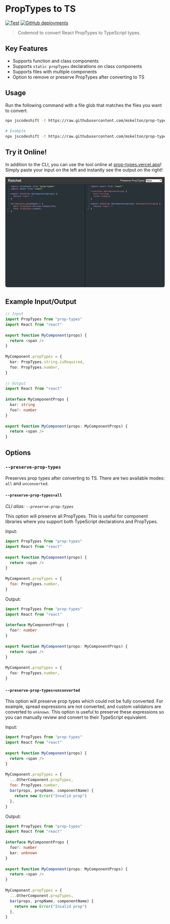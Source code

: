 # PropTypes to TS

[![Test](https://github.com/mskelton/prop-types-to-ts/workflows/Test/badge.svg?branch=main)](https://github.com/mskelton/prop-types-to-ts/actions?query=workflow%3ATest)
[![GitHub deployments](https://img.shields.io/github/deployments/mskelton/prop-types-to-ts/production?label=Deploy)](https://prop-types.vercel.app)

> Codemod to convert React PropTypes to TypeScript types.

## Key Features

- Supports function and class components
- Supports `static propTypes` declarations on class components
- Supports files with multiple components
- Option to remove or preserve PropTypes after converting to TS

## Usage

Run the following command with a file glob that matches the files you want to convert.

```sh
npx jscodeshift -t https://raw.githubusercontent.com/mskelton/prop-types-to-ts/main/transform.ts GLOB

# Example
npx jscodeshift -t https://raw.githubusercontent.com/mskelton/prop-types-to-ts/main/transform.ts src/**/*.{js,jsx}
```

## Try it Online!

In addition to the CLI, you can use the tool online at [prop-types.vercel.app](https://prop-types.vercel.app)! Simply paste your input on the left and instantly see the output on the right!

[![Screenshot](web/screenshot.png?v=1)](https://prop-types.vercel.app)

## Example Input/Output

```ts
// Input
import PropTypes from "prop-types"
import React from "react"

export function MyComponent(props) {
  return <span />
}

MyComponent.propTypes = {
  bar: PropTypes.string.isRequired,
  foo: PropTypes.number,
}

// Output
import React from "react"

interface MyComponentProps {
  bar: string
  foo?: number
}

export function MyComponent(props: MyComponentProps) {
  return <span />
}
```

## Options

### `--preserve-prop-types`

Preserves prop types after converting to TS. There are two available modes: `all` and `unconverted`.

#### `--preserve-prop-types=all`

_CLI alias: `--preserve-prop-types`_

This option will preserve all PropTypes. This is useful for component libraries where you support both TypeScript declarations and PropTypes.

Input:

```js
import PropTypes from "prop-types"
import React from "react"

export function MyComponent(props) {
  return <span />
}

MyComponent.propTypes = {
  foo: PropTypes.number,
}
```

Output:

```ts
import PropTypes from "prop-types"
import React from "react"

interface MyComponentProps {
  foo?: number
}

export function MyComponent(props: MyComponentProps) {
  return <span />
}

MyComponent.propTypes = {
  foo: PropTypes.number,
}
```

#### `--preserve-prop-types=unconverted`

This option will preserve prop types which could not be fully converted. For example, spread expressions are not converted, and custom validators are converted to `unknown`. This option is useful to preserve these expressions so you can manually review and convert to their TypeScript equivalent.

Input:

```js
import PropTypes from "prop-types"
import React from "react"

export function MyComponent(props) {
  return <span />
}

MyComponent.propTypes = {
  ...OtherComponent.propTypes,
  foo: PropTypes.number,
  bar(props, propName, componentName) {
    return new Error("Invalid prop")
  },
}
```

Output:

```ts
import PropTypes from "prop-types"
import React from "react"

interface MyComponentProps {
  foo?: number
  bar: unknown
}

export function MyComponent(props: MyComponentProps) {
  return <span />
}

MyComponent.propTypes = {
  ...OtherComponent.propTypes,
  bar(props, propName, componentName) {
    return new Error("Invalid prop")
  },
}
```
